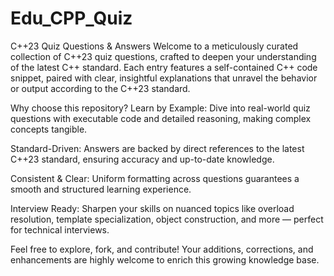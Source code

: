 # Edu_CPP_Quiz
C++23 Quiz Questions & Answers
Welcome to a meticulously curated collection of C++23 quiz questions, crafted to deepen your understanding of the latest C++ standard.
Each entry features a self-contained C++ code snippet, paired with clear, insightful explanations that unravel the behavior or output according to the C++23 standard.

Why choose this repository?
Learn by Example: Dive into real-world quiz questions with executable code and detailed reasoning, making complex concepts tangible.

Standard-Driven: Answers are backed by direct references to the latest C++23 standard, ensuring accuracy and up-to-date knowledge.

Consistent & Clear: Uniform formatting across questions guarantees a smooth and structured learning experience.

Interview Ready: Sharpen your skills on nuanced topics like overload resolution, template specialization, object construction, and more — perfect for technical interviews.

Feel free to explore, fork, and contribute! Your additions, corrections, and enhancements are highly welcome to enrich this growing knowledge base.
